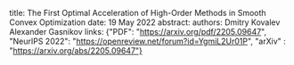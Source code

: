 title: The First Optimal Acceleration of High-Order Methods in Smooth Convex Optimization
date:  19 May 2022
abstract: 
authors:    Dmitry Kovalev
            Alexander Gasnikov
links: {"PDF": "https://arxiv.org/pdf/2205.09647", "NeurIPS 2022": "https://openreview.net/forum?id=YgmiL2Ur01P", "arXiv" : "https://arxiv.org/abs/2205.09647"}